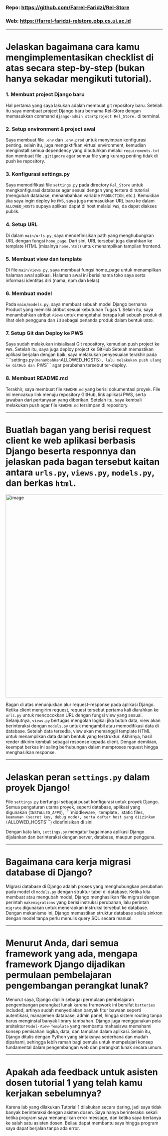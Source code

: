 ### Repo: https://github.com/Farrel-Faridzi/Rel-Store
### Web: https://farrel-faridzi-relstore.pbp.cs.ui.ac.id

---

# Jelaskan bagaimana cara kamu mengimplementasikan checklist di atas secara step-by-step (bukan hanya sekadar mengikuti tutorial).

### 1. Membuat project Django baru
Hal pertama yang saya lakukan adalah membuat git repository baru. Setelah itu saya membuat project Django baru bernama Rel-Store dengan memasukkan command ```django-admin startproject Rel_Store.``` di terminal.

### 2. Setup environment & project awal
Saya membuat file ```.env``` dan ```.env.prod``` untuk menyimpan konfigurasi penting. selain itu, juga mengaktifkan virtual environment, kemudian menginstall semua dependency yang dibutuhkan melalui ```requirements.txt``` dan membuat file ```.gitignore``` agar semua file yang kurang penting tidak di push ke repository.

### 3. Konfigurasi settings.py
Saya memodifikasi file ```settings.py``` pada directory ```Rel_Store``` untuk mengkonfigurasi database agar sesuai dengan yang tertera di tutorial (mengubah database, menambahkan variable ```PRODUCTION```, etc.). Kemuidian jika saya ingin deploy ke ```PWS```, saya juga memasukkan URL baru ke dalam ```ALLOWED_HOSTS``` supaya aplikasi dapat di host melalui ```PWS```, da dapat diakses publik.

### 4. Setup URL
Di dalam ```main/urls.py```, saya mendefinisikan path yang menghubungkan URL dengan fungsi ```home_page```. Dari sini, URL tersebut juga diarahkan ke template HTML (misalnya ```home.html```) untuk menampilkan tampilan frontend.

### 5. Membuat view dan template
Di file ```main/views.py```, saya membuat fungsi home_page untuk menampilkan halaman awal aplikasi. Halaman awal ini berisi nama toko saya serta informasi identitas diri (nama, npm dan kelas).

### 6. Membuat model
Pada ```main/models.py```, saya membuat sebuah model Django bernama Product yang memiliki atribut sesuai kebutuhan Tugas 1. Selain itu, saya menambahkan atribut ```views``` untuk mengetahui berapa kali sebuah produk di lihat oleh pengguna dan ```id``` sebagai penanda produk dalam bentuk ```UUID```.

### 7. Setup Git dan Deploy ke PWS
Saya sudah melakukan inisialisasi Git repository, kemudian push project ke ```PWS```. Setelah itu, saya juga deploy project ke GitHub Setelah memastikan aplikasi berjalan dengan baik, saya melakukan penyesuaian terakhir pada ````settings.py``` (menambahkan ```ALLOWED_HOSTS```), lalu melakukan push ulang ke GitHub dan ```PWS``` agar perubahan tersebut ter-deploy.

### 8. Membuat README.md
Terakhir, saya membuat file ```README.md``` yang berisi dokumentasi proyek. File ini mencakup link menuju repository GitHub, link aplikasi PWS, serta jawaban dari pertanyaan yang diberikan. Setelah itu, saya kembali melakukan push agar file ```README.md``` tersimpan di repository.

---

# Buatlah bagan yang berisi request client ke web aplikasi berbasis Django beserta responnya dan jelaskan pada bagan tersebut kaitan antara ```urls.py```, ```views.py```, ```models.py```, dan berkas ```html```.

<img width="1350" height="650" alt="image" src="https://github.com/user-attachments/assets/fd63449b-4aec-4089-8e50-8cdf1e3562bc" />

Bagan di atas menunjukkan alur request–response pada aplikasi Django. Ketika client mengirim request, request tersebut pertama kali diarahkan ke ```urls.py``` untuk mencocokkan URL dengan fungsi view yang sesuai. Selanjutnya, ```views.py``` bertugas mengolah logika: jika butuh data, view akan berinteraksi dengan ```models.py``` untuk mengambil atau memodifikasi data di database. Setelah data tersedia, view akan memanggil template HTML untuk menampilkan data dalam bentuk yang terstruktur. Akhirnya, hasil render dikirim kembali sebagai response kepada client. Dengan demikian, keempat berkas ini saling berhubungan dalam memproses request hingga menghasilkan response.

---

# Jelaskan peran ```settings.py``` dalam proyek Django!
File ```settings.py``` berfungsi sebagai pusat konfigurasi untuk proyek Django. Semua pengaturan utama proyek, seperti database, aplikasi yang digunakan (```INSTALLED_APPS```), ````middleware```, ```template```, ```static files```, keamanan (secret key, debug mode), serta daftar host yang diizinkan (```ALLOWED_HOSTS```) didefinisikan di sini.

Dengan kata lain, ```settings.py``` mengatur bagaimana aplikasi Django dijalankan dan berinteraksi dengan server, database, maupun pengguna.

---

# Bagaimana cara kerja migrasi database di Django?
Migrasi database di Django adalah proses yang menghubungkan perubahan pada model di ```models.py``` dengan struktur tabel di database. Ketika kita membuat atau mengubah model, Django menghasilkan file migrasi dengan perintah ```makemigrations``` yang berisi instruksi perubahan, lalu perintah ```migrate``` digunakan untuk menerapkan instruksi tersebut ke database. Dengan mekanisme ini, Django memastikan struktur database selalu sinkron dengan model tanpa perlu menulis query SQL secara manual.

---

# Menurut Anda, dari semua framework yang ada, mengapa framework Django dijadikan permulaan pembelajaran pengembangan perangkat lunak?
Menurut saya, Django dipilih sebagai permulaan pembelajaran pengembangan perangkat lunak karena framework ini bersifat ```batteries``` included, artinya sudah menyediakan banyak fitur bawaan seperti autentikasi, manajemen database, admin panel, hingga sistem routing tanpa harus menginstal banyak library tambahan. Django juga menggunakan pola arsitektur ```Model-View-Template``` yang membantu mahasiswa memahami konsep pemisahan logika, data, dan tampilan dalam aplikasi. Selain itu, Django ditulis dengan Python yang sintaksnya sederhana dan mudah dipahami, sehingga lebih ramah bagi pemula untuk mempelajari konsep fundamental dalam pengembangan web dan perangkat lunak secara umum.

---

# Apakah ada feedback untuk asisten dosen tutorial 1 yang telah kamu kerjakan sebelumnya?
Karena lab yang dilakukan Tutorial 1 dilakukan secara daring, jadi saya tidak banyak berinteraksi dengan asisten dosen. Saya hanya berinteraksi sekali ketika program saya menampilkan error message, dan ketika saya bertanya ke salah satu asisten dosen. Beliau dapat membantu saya hingga program saya dapat berjalan tanpa ada error.